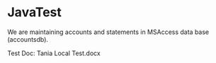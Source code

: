 # JavaTest
We are maintaining accounts and statements in MSAccess data base (accountsdb).

Test Doc: Tania Local Test.docx